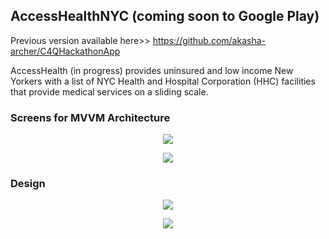 ## AccessHealthNYC (coming soon to Google Play) 

Previous version available here>> https://github.com/akasha-archer/C4QHackathonApp

AccessHealth (in progress) provides uninsured and low income New Yorkers with a list of NYC Health and Hospital Corporation (HHC) facilities that provide medical services on a sliding scale.

### Screens for MVVM Architecture 

<p align="center">
 <img src="https://i.imgur.com/Yy4oILy.jpg"/>
</p>

<p align="center">
  <img src="https://i.imgur.com/XNOVsix.jpg"/>
</p>

### Design 

<p align="center">
 <img src="https://i.imgur.com/nLlc3or.png"/>
</p>

<p align="center">
 <img src="https://i.imgur.com/PbUnffA.png"/>
</p>


